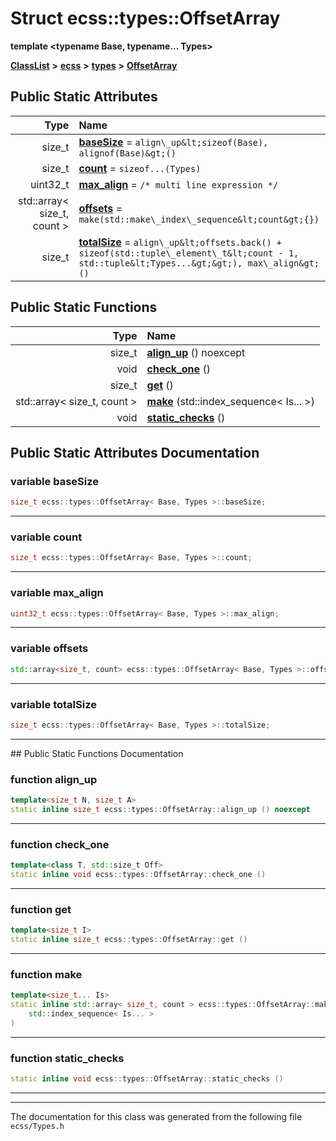 

# Struct ecss::types::OffsetArray

**template &lt;typename Base, typename... Types&gt;**



[**ClassList**](annotated.md) **>** [**ecss**](namespaceecss.md) **>** [**types**](namespaceecss_1_1types.md) **>** [**OffsetArray**](structecss_1_1types_1_1OffsetArray.md)




























## Public Static Attributes

| Type | Name |
| ---: | :--- |
|  size\_t | [**baseSize**](#variable-basesize)   = `align\_up&lt;sizeof(Base), alignof(Base)&gt;()`<br> |
|  size\_t | [**count**](#variable-count)   = `sizeof...(Types)`<br> |
|  uint32\_t | [**max\_align**](#variable-max_align)   = `/* multi line expression */`<br> |
|  std::array&lt; size\_t, count &gt; | [**offsets**](#variable-offsets)   = `make(std::make\_index\_sequence&lt;count&gt;{})`<br> |
|  size\_t | [**totalSize**](#variable-totalsize)   = `align\_up&lt;offsets.back() + sizeof(std::tuple\_element\_t&lt;count - 1, std::tuple&lt;Types...&gt;&gt;), max\_align&gt;()`<br> |
















## Public Static Functions

| Type | Name |
| ---: | :--- |
|  size\_t | [**align\_up**](#function-align_up) () noexcept<br> |
|  void | [**check\_one**](#function-check_one) () <br> |
|  size\_t | [**get**](#function-get) () <br> |
|  std::array&lt; size\_t, count &gt; | [**make**](#function-make) (std::index\_sequence&lt; Is... &gt;) <br> |
|  void | [**static\_checks**](#function-static_checks) () <br> |


























## Public Static Attributes Documentation




### variable baseSize 

```C++
size_t ecss::types::OffsetArray< Base, Types >::baseSize;
```




<hr>



### variable count 

```C++
size_t ecss::types::OffsetArray< Base, Types >::count;
```




<hr>



### variable max\_align 

```C++
uint32_t ecss::types::OffsetArray< Base, Types >::max_align;
```




<hr>



### variable offsets 

```C++
std::array<size_t, count> ecss::types::OffsetArray< Base, Types >::offsets;
```




<hr>



### variable totalSize 

```C++
size_t ecss::types::OffsetArray< Base, Types >::totalSize;
```




<hr>
## Public Static Functions Documentation




### function align\_up 

```C++
template<size_t N, size_t A>
static inline size_t ecss::types::OffsetArray::align_up () noexcept
```




<hr>



### function check\_one 

```C++
template<class T, std::size_t Off>
static inline void ecss::types::OffsetArray::check_one () 
```




<hr>



### function get 

```C++
template<size_t I>
static inline size_t ecss::types::OffsetArray::get () 
```




<hr>



### function make 

```C++
template<size_t... Is>
static inline std::array< size_t, count > ecss::types::OffsetArray::make (
    std::index_sequence< Is... >
) 
```




<hr>



### function static\_checks 

```C++
static inline void ecss::types::OffsetArray::static_checks () 
```




<hr>

------------------------------
The documentation for this class was generated from the following file `ecss/Types.h`

